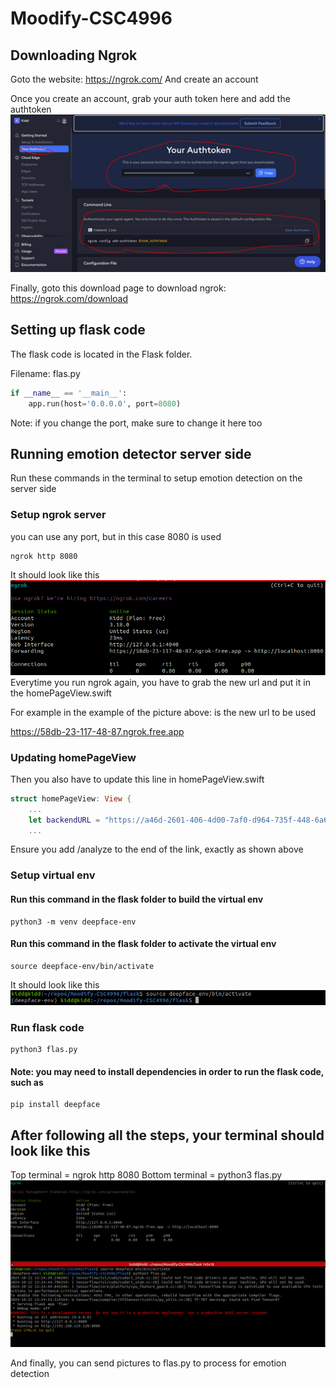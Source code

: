 # Moodify-CSC4996

## Downloading Ngrok
Goto the website: https://ngrok.com/ And create an account

Once you create an account, grab your auth token here and add the authtoken
![alt text](image-3.png)

Finally, goto this download page to download ngrok: https://ngrok.com/download

## Setting up flask code
The flask code is located in the Flask folder. 

Filename: flas.py

```py
if __name__ == '__main__':
    app.run(host='0.0.0.0', port=8080)
```
Note: if you change the port, make sure to change it here too

## Running emotion detector server side
Run these commands in the terminal to setup emotion detection on the server side

### Setup ngrok server
you can use any port, but in this case 8080 is used
```terminal
ngrok http 8080
```
It should look like this
![alt text](image-1.png)
Everytime you run ngrok again, you have to grab the new url and put it in the homePageView.swift

For example in the example of the picture above: is the new url to be used

https://58db-23-117-48-87.ngrok.free.app

### Updating homePageView

Then you also have to update this line in homePageView.swift

```swift
struct homePageView: View {
    ...
    let backendURL = "https://a46d-2601-406-4d00-7af0-d964-735f-448-6a6a.ngrok-free.app/analyze"
    ...
```

Ensure you add /analyze to the end of the link, exactly as shown above

### Setup virtual env
#### Run this command in the flask folder to build the virtual env
```terminal
python3 -m venv deepface-env
```

#### Run this command in the flask folder to activate the virtual env
```terminal
source deepface-env/bin/activate
```
It should look like this
![alt text](image.png)

### Run flask code
```terminal
python3 flas.py
```
#### Note: you may need to install dependencies in order to run the flask code, such as
```terminal
pip install deepface
```

## After following all the steps, your terminal should look like this
Top terminal = ngrok http 8080
Bottom terminal = python3 flas.py
![alt text](image-2.png)

And finally, you can send pictures to flas.py to process for emotion detection 